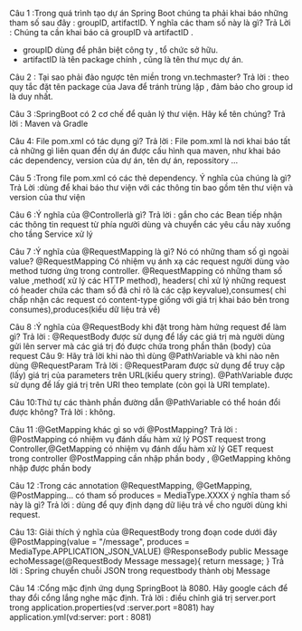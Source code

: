 Câu 1 :Trong quá trình tạo dự án Spring Boot chúng ta phải khai báo những tham số sau đây : groupID, artifactID. Ý nghĩa
các tham số này là gì? Trả Lời : Chúng ta cần khai báo cả groupID và artifactID .

- groupID dùng để phân biệt công ty , tổ chức sở hữu.
- artifactID là tên package chính , cũng là tên thư mục dự án.

Câu 2 : Tại sao phải đảo ngược tên miền trong <groupId>vn.techmaster</groupId>?
Trả lời : theo quy tắc đặt tên package của Java để tránh trùng lặp , đảm bảo cho group id là duy nhất.

Câu 3 :SpringBoot có 2 cơ chế để quản lý thư viện. Hãy kể tên chúng?
Trả lời : Maven và Gradle

Câu 4: File pom.xml có tác dụng gì? Trả lời : File pom.xml là nơi khai báo tất cả những gì liên quan đến dự án được cấu
hình qua maven, như khai báo các dependency, version của dự án, tên dự án, repossitory …

Câu 5 :Trong file pom.xml có các thẻ dependency. Ý nghĩa của chúng là gì? Trả Lời :dùng để khai báo thư viện với các
thông tin bao gồm tên thư viện và version của thư viện

Câu 6 :Ý nghĩa của @Controllerlà gì? 
Trả lời : gắn cho các Bean tiếp nhận các thông tin request từ phía người dùng và chuyển các yêu cầu này xuống cho tầng Service xử lý

Câu 7 :Ý nghĩa của @RequestMapping là gì? Nó có những tham số gì ngoài value? @RequestMapping Có nhiệm vụ ánh xạ các
request người dùng vào method tương ứng trong controller. @RequestMapping có những tham số value ,method( xử lý các HTTP
method), headers( chỉ xử lý những request có header chứa các tham số đã chỉ rõ là các cặp keyvalue),consumes( chỉ chấp
nhận các request có content-type giống với giá trị khai báo bên trong consumes),produces(kiểu dữ liệu trả về)

Câu 8 :Ý nghĩa của @RequestBody khi đặt trong hàm hứng request để làm gì? Trả lời : @RequestBody được sử dụng để lấy các
giá trị mà người dùng gửi lên server mà các giá trị đó được chứa trong phần thân (body) của request
Câu 9: Hãy trả lời khi nào thì dùng @PathVariable và khi nào nên dùng @RequestParam
Trả lời : @RequestParam được sử dụng để truy cập (lấy) giá trị của parameters trên URL(kiểu query string).
            @PathVariable được sử dụng để lấy giá trị trên URI theo template (còn gọi là URI template).


Câu 10:Thứ tự các thành phần đường dẫn @PathVariable có thể hoán đổi được không?
Trả lời : không.

Câu 11 :@GetMapping khác gì so với @PostMapping?
Trả lời :  @PostMapping có nhiệm vụ đánh dấu hàm xử lý POST request trong Controller,@GetMapping có nhiệm vụ đánh dấu hàm xử lý GET request trong controller
@PostMapping cần nhập phần body , @GetMapping không nhập được phần body

Câu 12 :Trong các annotation @RequestMapping, @GetMapping, @PostMapping… có tham số produces = MediaType.XXXX ý nghĩa
tham số này là gì? Trả lời : dùng để quy định dạng dữ liệu trả về cho người dùng khi request.

Câu 13: Giải thích ý nghĩa của @RequestBody trong đoạn code dưới đây @PostMapping(value = "/message", produces =
MediaType.APPLICATION_JSON_VALUE)
@ResponseBody public Message echoMessage(@RequestBody Message message){ return message; }
Trả lời : Spring chuyển chuỗi JSON trong requestbody thành obj Message

Câu 14 :Cổng mặc định ứng dụng SpringBoot là 8080. Hãy google cách để thay đổi cổng lắng nghe mặc định.
Trả lời : điều
chỉnh giá trị server.port trong application.properties(vd :server.port =8081) hay application.yml(vd:server: port :
8081)
